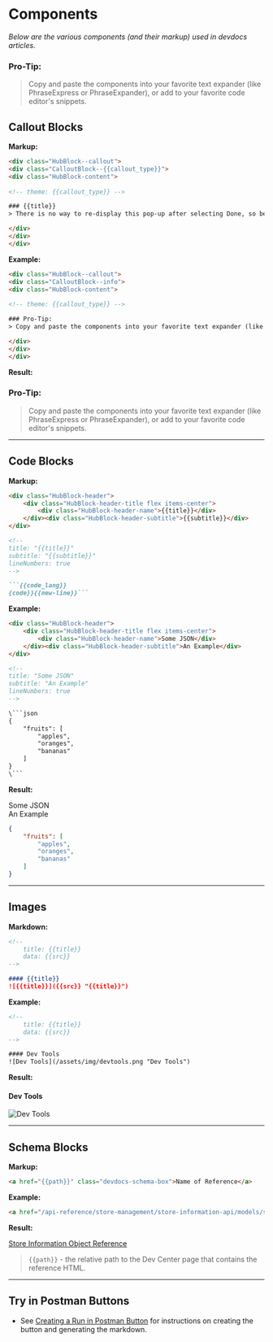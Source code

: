 # Components

*Below are the various components (and their markup) used in devdocs articles.*


<div class="HubBlock--callout">
<div class="CalloutBlock--info">
<div class="HubBlock-content">
    
<!-- theme: {{callout_type}} -->

### Pro-Tip:
> Copy and paste the components into your favorite text expander (like PhraseExpress or PhraseExpander), or add to your favorite code editor's snippets.

</div>
</div>
</div>

## Callout Blocks

**Markup:**

```html
<div class="HubBlock--callout">
<div class="CalloutBlock--{{callout_type}}">
<div class="HubBlock-content">
    
<!-- theme: {{callout_type}} -->

### {{title}}
> There is no way to re-display this pop-up after selecting Done, so be sure to securely store the credentials before leaving this screen.

</div>
</div>
</div>
```

**Example:**

```html
<div class="HubBlock--callout">
<div class="CalloutBlock--info">
<div class="HubBlock-content">
    
<!-- theme: {{callout_type}} -->

### Pro-Tip:
> Copy and paste the components into your favorite text expander (like PhraseExpress or PhraseExpander), or add to your favorite code editor's snippets.

</div>
</div>
</div>
```

**Result:**

<div class="HubBlock--callout">
<div class="CalloutBlock--info">
<div class="HubBlock-content">
    
<!-- theme: {{callout_type}} -->

### Pro-Tip:
> Copy and paste the components into your favorite text expander (like PhraseExpress or PhraseExpander), or add to your favorite code editor's snippets.

</div>
</div>
</div>

---

## Code Blocks

**Markup:**

```markdown
<div class="HubBlock-header">
    <div class="HubBlock-header-title flex items-center">
        <div class="HubBlock-header-name">{{title}}</div>
    </div><div class="HubBlock-header-subtitle">{{subtitle}}</div>
</div>

<!--
title: "{{title}}"
subtitle: "{{subtitle}}"
lineNumbers: true
-->

```{{code_lang}}
{code}}{{new-line}}```
```

**Example:**

```html
<div class="HubBlock-header">
    <div class="HubBlock-header-title flex items-center">
        <div class="HubBlock-header-name">Some JSON</div>
    </div><div class="HubBlock-header-subtitle">An Example</div>
</div>

<!--
title: "Some JSON"
subtitle: "An Example"
lineNumbers: true
-->

\```json
{
    "fruits": [
        "apples",
        "oranges",
        "bananas"
    ]
}
\```
```

**Result:**

<div class="HubBlock-header">
    <div class="HubBlock-header-title flex items-center">
        <div class="HubBlock-header-name">Some JSON</div>
    </div><div class="HubBlock-header-subtitle">An Example</div>
</div>

<!--
title: "Some JSON"
subtitle: "An Example"
lineNumbers: true
-->

```json
{
    "fruits": [
        "apples",
        "oranges",
        "bananas"
    ]
}
```

---

## Images

**Markdown:**

```markdown
<!--
    title: {{title}}
    data: {{src}}
-->

#### {{title}}
![{{title}}]({{src}} "{{title}}")
```

**Example:**

```html
<!--
    title: {{title}}
    data: {{src}}
-->

#### Dev Tools
![Dev Tools](/assets/img/devtools.png "Dev Tools")
```

**Result:**

<!--
    title: {{title}}
    data: {{src}}
-->

#### Dev Tools
![Dev Tools](https://raw.githubusercontent.com/bigcommerce/dev-docs/master/assets/img/devtools.png "Dev Tools")

---

## Schema Blocks

**Markup:**
```html
<a href="{{path}}" class="devdocs-schema-box">Name of Reference</a>
```

**Example:**
```html
<a href="/api-reference/store-management/store-information-api/models/storeinformation" class="devdocs-schema-box">Store Information Object Reference</a>
```

**Result:**

<a href="/api-reference/store-management/store-information-api/models/storeinformation" class="devdocs-schema-box">Store Information Object Reference</a>

<div class="HubBlock--callout">
<div class="CalloutBlock--info">
<div class="HubBlock-content">

<!-- theme: {{callout_type}} -->

> `{{path}}` - the relative path to the Dev Center page that contains the reference HTML.  

</div>
</div>
</div>

---

## Try in Postman Buttons

* See [Creating a Run in Postman Button](https://learning.getpostman.com/docs/postman_for_publishers/run_button/creating_run_button/) for instructions on creating the button and generating the markdown.